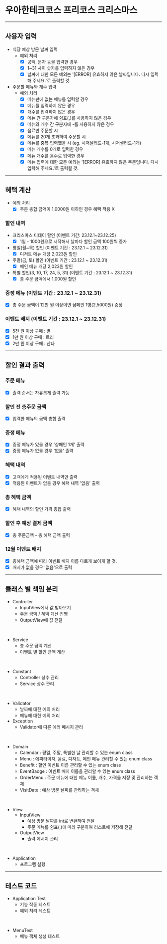 # 우아한테크코스 프리코스 크리스마스

---

## 사용자 입력
+ 식당 예상 방문 날짜 입력
    + 예외 처리
        + [X] 공백, 문자 등을 입력한 경우
        + [X] 1~31 사이 숫자를 입력하지 않은 경우
        + [X] 날짜에 대한 모든 예외는 '[ERROR] 유효하지 않은 날짜입니다. 다시 입력해 주세요.'로 출력할 것.

+ 주문할 메뉴와 개수 입력
    + 예외 처리
        + [X] 메뉴판에 없는 메뉴를 입력할 경우
        + [X] 메뉴를 입력하지 않은 경우
        + [X] 개수를 입력하지 않은 경우
        + [X] 메뉴 간 구분자에 쉼표(,)를 사용하지 않은 경우
        + [X] 메뉴와 개수 간 구분자에 -를 사용하지 않은 경우
        + [X] 음료만 주문할 시
        + [X] 메뉴를 20개 초과하여 주문할 시
        + [X] 메뉴를 중복 입력했을 시 (eg. 시저샐러드-1개, 시저샐러드-1개)
        + [X] 메뉴 개수를 0개로 입력한 경우
        + [X] 메뉴 개수를 음수로 입력한 경우
        + [X] 메뉴 입력에 대한 모든 예외는 '[ERROR] 유효하지 않은 주문입니다. 다시 입력해 주세요.'로 출력될 것.
---

## 혜택 계산
+ 예외 처리
  + [X] 주문 총합 금액이 1,0000원 이하인 경우 혜택 적용 X

### 할인 내역
+ 크리스마스 디데이 할인 (이벤트 기간: 23.12.1~23.12.25)
    + [X] 1일 - 1000원으로 시작해서 날마다 할인 금액 100원씩 증가
+ 평일(월~목) 할인 (이벤트 기간 : 23.12.1 ~ 23.12.31)
    + [X] 디저트 메뉴 개당 2,023원 할인
+ 주말(금, 토) 할인 (이벤트 기간 : 23.12.1 ~ 23.12.31)
    + [X] 메인 메뉴 개당 2,023원 할인
+ 특별 할인(3, 10, 17, 24, 5, 31) (이벤트 기간 : 23.12.1 ~ 23.12.31)
    + [X] 총 주문 금액에서 1,000원 할인

### 증정 메뉴 (이벤트 기간 : 23.12.1 ~ 23.12.31)
+ [X] 총 주문 금액이 12만 원 이상이면 샴페인 1병(2,5000원) 증정

### 이벤트 배지 (이벤트 기간 : 23.12.1 ~ 23.12.31)
+ [X] 5천 원 이상 구매 : 별
+ [X] 1만 원 이상 구매 : 트리
+ [X] 2만 원 이상 구매 : 산타

---

## 할인 결과 출력

### 주문 메뉴
+ [X] 출력 순서는 자유롭게 출력 가능

### 할인 전 총주문 금액
+ [X] 입력한 메뉴의 금액 총합 출력

### 증정 메뉴
+ [X] 증정 메뉴가 있을 경우 '샴페인 1개' 출력
+ [X] 증정 메뉴가 없을 경우 '없음' 출력

### 혜택 내역
+ [X] 고객에게 적용된 이벤트 내역만 출력
+ [X] 적용된 이벤트가 없을 경우 혜택 내역 '없음' 출력

### 총 혜택 금액
+ [X] 혜택 내역의 할인 가격 총합 출력

### 할인 후 예상 결제 금액
+ [X] 총 주문금액 - 총 혜택 금액 출력

### 12월 이벤트 배지
+ [X] 총혜택 금액에 따라 이벤트 배지 이름 다르게 보이게 할 것.
+ [X] 배지가 없을 경우 '없음'으로 출력

---

## 클래스 별 책임 분리

+ Controller
    + InputView에서 값 받아오기
    + 주문 금액 / 혜택 계산 진행
    + OutputView에 값 전달

<br>

+ Service
    + 총 주문 금액 계산
    + 이벤트 별 할인 금액 계산
  
<br>

+ Constant
    + Controller 상수 관리
    + Service 상수 관리



<br>

+ Validator
    + 날짜에 대한 예외 처리
    + 메뉴에 대한 예외 처리
+ Exception
  + Validator에 따른 에러 메시지 관리

<br>

+ Domain
  + Calendar : 평일, 주말, 특별한 날 관리할 수 있는 enum class
  + Menu : 에피타이저, 음료, 디저트, 메인 메뉴 관리할 수 있는 enum class
  + Benefit : 할인 이벤트 이름 관리할 수 있는 enum class
  + EventBadge : 이벤트 배지 이름을 관리할 수 있는 enum class
  + OrderMenu : 주문 메뉴에 대한 메뉴 이름, 개수, 가격을 저장 및 관리하는 객체
  + VisitDate : 예상 방문 날짜를 관리하는 객체

<br>

+ View
  + InputView
    + 예상 방문 날짜를 int로 변환하여 전달
    + 주문 메뉴를 쉼표(,)에 따라 구분하여 리스트에 저장해 전달
  + OutputView
    + 출력 메시지 관리

<br>

+ Application
  + 프로그램 실행

---

## 테스트 코드
+ Application Test
  + 기능 작동 테스트
  + 예외 처리 테스트

<br>

+ MenuTest
  + 메뉴 객체 생성 테스트
